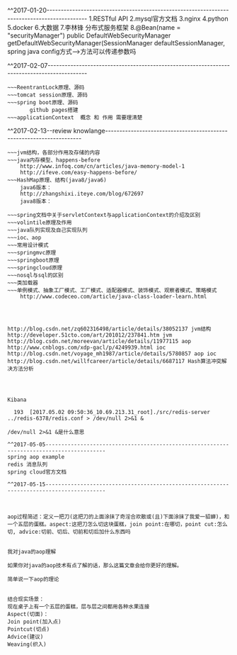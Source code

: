 ^^2017-01-20--------------------------------------------------------------------------------------------
1.RESTful API
2.mysql官方文档
3.nginx
4.python
5.docker
6.大数据
7.李林锋 分布式服务框架
8.@Bean(name = "securityManager")
public DefaultWebSecurityManager getDefaultWebSecurityManager(SessionManager defaultSessionManager,
spring java config方式-->方法可以传递参数吗

^^2017-02-07--------------------------------------------------------------------------------------------
~~~区块链技术概念，使用/应用场景
~~~ReentrantLock原理、源码
~~~tomcat session原理、源码
~~~spring boot原理、源码
       github pages搭建
~~~applicationContext  概念 和 作用 需要理清楚
~~~


^^2017-02-13--review knowlange---------------------------------------------------------------------
~~~java动态代理及代码实现
~~~jvm结构，各部分作用及存储的内容
~~~java内存模型、happens-before
    http://www.infoq.com/cn/articles/java-memory-model-1
    http://ifeve.com/easy-happens-before/
~~~HashMap原理、结构(java8/java6)
    java6版本：
    http://zhangshixi.iteye.com/blog/672697
    java8版本：

~~~spring文档中关于servletContext与applicationContext的介绍及区别
~~~volintile原理及作用
~~~java队列实现及自己实现队列
~~~ioc、aop
~~~常用设计模式
~~~springmvc原理
~~~springboot原理
~~~springcloud原理
~~~nosql与sql的区别
~~~类加载器
~~~单例模式、抽象工厂模式、工厂模式、适配器模式、装饰模式、观察者模式、策略模式
    http://www.codeceo.com/article/java-class-loader-learn.html




http://blog.csdn.net/zq602316498/article/details/38052137 jvm结构
http://developer.51cto.com/art/201012/237841.htm jvm
http://blog.csdn.net/moreevan/article/details/11977115 aop
http://www.cnblogs.com/xdp-gacl/p/4249939.html ioc 
http://blog.csdn.net/voyage_mh1987/article/details/5780857 aop ioc
http://blog.csdn.net/willfcareer/article/details/6687117 Hash算法冲突解决方法分析




Kibana

  193  [2017.05.02 09:50:36_10.69.213.31_root]./src/redis-server ../redis-6378/redis.conf > /dev/null 2>&1 &

/dev/null 2>&1 &是什么意思

^^2017-05-05-----------------------------------------------------------------------------------------
spring aop example
redis 消息队列
spring cloud官方文档

^^2017-05-15-----------------------------------------------------------------------------------------



aop过程简述：定义一把刀(这把刀的上面涂抹了奇淫合欢散或(且)下面涂抹了我爱一貂蝉)，和一个五层的蛋糕。aspect:这把刀怎么切这块蛋糕，join point:在哪切，point cut:怎么切, advice:切前、切后、切前和切后加什么东西吗


我对java的aop理解

如果你对java的aop技术有点了解的话，那么这篇文章会给你更好的理解。

简单说一下aop的理论


结合现实场景：
现在桌子上有一个五层的蛋糕，层与层之间都用各种水果连接
Aspect(切面)：
Join point(加入点)
Pointcut(切点)
Advice(建议)
Weaving(织入)
